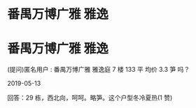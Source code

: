 # 番禺万博广雅 雅逸

# 番禺万博广雅 雅逸

(提问)匿名用户 : 番禺万博广雅 雅逸庭 7 楼 133 平 均价 3.3 笋 吗？

2019-05-13

回答：29 栋，西北向，呵呵。略笋。这个户型冬冷夏热(1 赞)